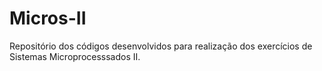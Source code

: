 # Micros-II
Repositório dos códigos desenvolvidos para realização dos exercícios de Sistemas Microprocesssados II.
